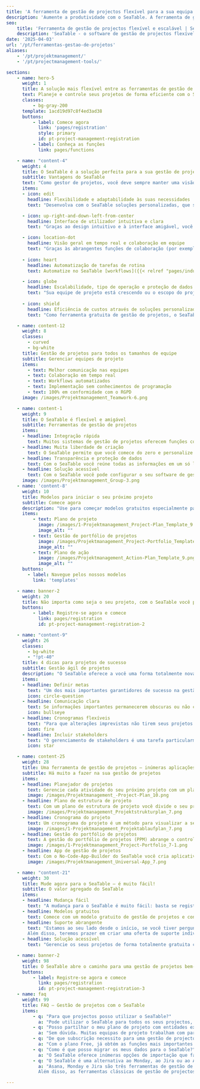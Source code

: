 ```yaml
---
title: 'A ferramenta de gestão de projectos flexível para a sua equipa'
description: 'Aumente a produtividade com o SeaTable. A ferramenta de gestão de projectos pode ser personalizada de acordo com as suas necessidades em passos simples.'
seo:
    title: 'Ferramenta de gestão de projectos flexível e escalável | SeaTable'
    description: 'SeaTable - o software de gestão de projectos flexível para equipas de todas as dimensões. Comece gratuitamente, planeie projectos facilmente, automatize tarefas e cumpra o RGPD.'
date: '2025-04-03'
url: '/pt/ferramentas-gestao-de-projetos'
aliases:
    - '/pt/projektmanagement/'
    - '/pt/projectmanagement-tools/'

sections:
    - name: hero-5
      weight: 1
      title: A solução mais flexível entre as ferramentas de gestão de projetos
      text: Planeje e controle seus projetos de forma eficiente com o SeaTable. Trabalhe em equipe de forma colaborativa em tempo real e **otimize e automatize seus processos**. O SeaTable oferece todas as vantagens das ferramentas modernas de gestão de projetos de que você precisa para uma organização de projetos colaborativa. 
      classes:
          - bg-gray-200
      template: 1acd19d97c8f4ed3ad38
      buttons:
          - label: Comece agora
            link: 'pages/registration'
            style: primary
            id: pt-project-management-registration
          - label: Conheça as funções
            link: pages/functions

    - name: "content-4"
      weight: 4
      title: O SeaTable é a solução perfeita para a sua gestão de projetos
      subtitle: Vantagens do SeaTable
      text: "Como gestor de projetos, você deve sempre manter uma visão geral para controlar projetos complexos de forma eficaz. No entanto, o software convencional para gestão de projetos muitas vezes atinge seus limites, especialmente quando se trata de gestão ágil de projetos. O SeaTable oferece a você uma excelente experiência, que se destaca pelas seguintes vantagens:"
      items:
      - icon: edit
        headline: Flexibilidade e adaptabilidade às suas necessidades
        text: "Desenvolva com o SeaTable soluções personalizadas, que se adaptam exatamente às suas necessidades. Não importa se você deseja começar com métodos ágeis de gestão de projetos ou manter uma visão geral com diagramas de Gantt clássicos: o SeaTable oferece a você a liberdade de realizar as suas ideias individuais de gestão eficiente de projetos."

      - icon: up-right-and-down-left-from-center
        headline: Interface de utilizador intuitiva e clara
        text: "Graças ao design intuitivo e à interface amigável, você representa o seu dia a dia de projeto de forma rápida e eficiente. Todos os dados são estruturados de forma clara em tabelas e podem ser visualizados de forma ilustrativa em calendários, organogramas, estatísticas, bem como em quadros Kanban e cronogramas com apenas alguns cliques."

      - icon: location-dot
        headline: Visão geral em tempo real e colaboração em equipe
        text: "Graças às abrangentes funções de colaboração (por exemplo, grupos, comentários e compartilhamentos), seus processos se encaixam e todos sabem o que fazer. No SeaTable, você se mantém atualizado – não importa se se trata da atribuição de tarefas, do acompanhamento do progresso ou da edição conjunta de documentos."
      
      - icon: heart
        headline: Automatização de tarefas de rotina
        text: Automatize no SeaTable [workflows]({{< relref "pages/industry-solutions/individual" >}}) recorrentes. Assim, você reduz o trabalho manual e minimiza os erros humanos. Através da API do SeaTable ou de plataformas de automatização como Zapier, Make e n8n você pode, além disso, integrar todas as suas ferramentas favoritas ao SeaTable.

      - icon: globe
        headline: Escalabilidade, tipo de operação e proteção de dados
        text: "Sua equipe de projeto está crescendo ou o escopo do projeto está mudando? O SeaTable cresce com você. Não importa quão grande seja sua equipe ou quão complexo seja o projeto: graças aos nossos pacotes na nuvem, você pode escalar como quiser. Seus dados são hospedados exclusivamente em servidores europeus e são protegidos de acordo com o RGPD."
      
      - icon: shield
        headline: Eficiência de custos através de soluções personalizadas
        text: "Como ferramenta gratuita de gestão de projetos, o SeaTable convence com sua eficiência de custos e flexibilidade: escolha entre diferentes modelos e adapte o seu software de gestão de projetos ao seu projeto. O SeaTable Free é permanentemente gratuito – você só escala quando necessário."

    - name: content-12
      weight: 8
      classes: 
        - curved
        - bg-white
      title: Gestão de projetos para todos os tamanhos de equipe
      subtitle: Gerenciar equipes de projeto
      items:
        - text: Melhor comunicação nas equipes
        - text: Colaboração em tempo real
        - text: Workflows automatizados
        - text: Implementação sem conhecimentos de programação
        - text: 100% em conformidade com o RGPD
      image: /images/Projektmanagement_Teamwork-6.png

    - name: content-1
      weight: 9
      title: O SeaTable é flexível e amigável
      subtitle: Ferramentas de gestão de projetos
      items:
      - headline: Integração rápida
        text: Muitos sistemas de gestão de projetos oferecem funções complicadas, que mais confundem do que ajudam. O SeaTable oferece uma interface intuitiva, modelos fáceis de usar e acessibilidade imediata.
      - headline: Muita liberdade de criação
        text: O SeaTable permite que você comece do zero e personalize seus processos individualmente. Você recebe todas as ferramentas necessárias para desenvolver o seu projeto de acordo com as suas ideias.
      - headline: Transparência e proteção de dados
        text: Com o SeaTable você reúne todas as informações em um só lugar, trabalha em projetos em conjunto e sincroniza as alterações em tempo real. Assim, surge transparência para todos os envolvidos no projeto. 
      - headline: Solução acessível
        text: Com o SeaTable você pode configurar o seu software de gestão de projetos individualmente. Você só paga pelas funções de que realmente precisa ou usa a versão gratuita, que você pode atualizar, se necessário – de forma transparente e justa.
      image: /images/Projektmanagement_Group-3.png
    - name: 'content-8'
      weight: 10
      title: Modelos para iniciar o seu próximo projeto
      subtitle: Comece agora
      description: "Use para começar modelos gratuitos especialmente para a gestão de projetos. Um curso online gratuito ajuda você passo a passo a criar uma primeira base própria. Experimente como é fácil elevar a gestão dos seus projetos para o próximo nível com o SeaTable!\n**Importe modelos com apenas um clique na sua conta SeaTable!**"
      items:
          - text: Plano de projeto
            image: /images/1-Projektmanagement_Project-Plan_Template_9.png
            image_alt: ""
          - text: Gestão de portfólio de projetos
            image: /images/Projektmanagement_Project-Portfolio_Template_9.png
            image_alt: ""
          - text: Plano de ação
            image: /images/Projektmanagement_Action-Plan_Template_9.png
            image_alt: ""
      buttons:
        - label: Navegue pelos nossos modelos
          link: 'templates'

    - name: banner-2
      weight: 20
      title: Não importa como seja o seu projeto, com o SeaTable você pode realizá-lo
      buttons:
          - label: Registre-se agora e comece
            link: pages/registration
            id: pt-project-management-registration-2

    - name: "content-9"
      weight: 26
      classes:
        - bg-white
        - "!pt-40"
      title: 4 dicas para projetos de sucesso
      subtitle: Gestão ágil de projetos
      description: "O SeaTable oferece a você uma forma totalmente nova de organizar a sua gestão de projetos: você se serve de um conjunto de ferramentas de software e monta o seu plano de projeto e os seus processos de acordo com os seus próprios desejos. Com estas 4 dicas, o seu próximo projeto no SeaTable funcionará sem problemas e com sucesso:"
      items:
      - headline: Definir metas
        text: "Um dos mais importantes garantidores de sucesso na gestão de projetos é que as metas do projeto estejam claramente definidas desde o início. Portanto, você deve esclarecer todas as metas do projeto no início e registrá-las de forma visível para todos com a ajuda de ferramentas de gestão de projetos como o SeaTable. Para uma apresentação clara, um plano de estrutura de projeto, por exemplo, é adequado."
        icon: circle-question
      - headline: Comunicação clara
        text: Se informações importantes permanecerem obscuras ou não chegarem a todos os envolvidos no projeto a tempo, isso pode levar a erros e atrasos. Um software de gestão de projetos como o SeaTable, portanto, possibilita a todos os stakeholders uma visão geral transparente da situação atual do projeto, trabalho colaborativo e comunicação direta.
        icon: bullseye
      - headline: Cronogramas flexíveis
        text: "Para que alterações imprevistas não tirem seus projetos do rumo, você deve apostar em ferramentas flexíveis de gestão de projetos, nas quais você pode alterar o seu plano de projeto de forma espontânea. Com o SeaTable você pode ajustar o cronograma de forma flexível na gestão de projetos, reagir a gargalos de recursos, redistribuir tarefas e, mesmo assim, manter a meta em mente."
        icon: fire
      - headline: Incluir stakeholders
        text: "O gerenciamento de stakeholders é uma tarefa particularmente crítica. Em uma ferramenta de gestão de projetos como o SeaTable você pode dar aos stakeholders acesso limitado aos dados do seu projeto. Configure automatizações para informá-los sobre marcos importantes ou enviar relatórios."
        icon: star

    - name: content-25
      weight: 28
      title: Uma ferramenta de gestão de projetos – inúmeras aplicações
      subtitle: Há muito a fazer na sua gestão de projetos
      items:
      - headline: Planejador de projetos
        text: Gerencie cada atividade do seu próximo projeto com um planejador de projetos claro. Com o modelo de plano de projeto do SeaTable você tem a ferramenta de planejamento de projetos perfeita para projetos grandes e pequenos.
        image: /images/Projektmanagement_-Project-Plan_10.png
      - headline: Plano de estrutura de projeto
        text: Com um plano de estrutura de projeto você divide o seu projeto em subtarefas planejáveis e pacotes de trabalho. Graças ao modelo de planejamento da estrutura de projeto do SeaTable isso é muito fácil.
        image: /images/Projektmanagement_Projektstrukturplan_7.png
      - headline: Cronograma do projeto
        text: Um cronograma do projeto é um método para visualizar a sequência cronológica das atividades em um projeto. No SeaTable você pode usar para isso o plugin da linha do tempo.
        image: /images/1-Projektmanagement_Projektablaufplan_7.png
      - headline: Gestão do portfólio de projetos
        text: A gestão do portfólio de projetos (PPM) abrange o controle de todos os projetos de uma organização. A gestão do portfólio de projetos é intensiva em dados e exige a avaliação de muitos projetos.
        image: /images/1-Projektmanagement_Project-Portfolio_7-1.png
      - headline: App de gestão de projetos
        text: Com o No-Code-App-Builder do SeaTable você cria aplicativos baseados na web – sem nenhum conhecimento de programação. Em um tal App de gestão de projetos ou App de planejamento de projetos você pode controlar exatamente quem pode ver quais dados e como eles são visualizados.
        image: /images/Projektmanagement_Universal-App_7.png

    - name: "content-21"
      weight: 30
      title: Mude agora para o SeaTable – é muito fácil!
      subtitle: O valor agregado do SeaTable
      items:
      - headline: Mudança fácil
        text: "A mudança para o SeaTable é muito fácil: basta se registrar com seu endereço de e-mail e começar diretamente – sem cartão de crédito, sem custos ocultos!<br><br>O SeaTable oferece inúmeras opções de importação, que facilitam a migração dos seus dados e a mudança das suas ferramentas de gestão de projetos anteriores."
      - headline: Modelos gratuitos
        text: Comece com um modelo gratuito de gestão de projetos e convença-se você mesmo do desempenho e da flexibilidade do SeaTable! Você vai notar rapidamente como o SeaTable pode elevar a sua gestão de projetos para um novo nível. Carregue os seus próprios dados e em pouco tempo o seu novo sistema de gestão de projetos estará pronto para uso.
      - headline: Suporte abrangente
        text: "Estamos ao seu lado desde o início, se você tiver perguntas sobre a nossa ferramenta gratuita de gestão de projetos: use mais de 350 artigos de ajuda, o curso online para iniciantes, tutoriais do YouTube ou o nosso fórum da comunidade.
        Além disso, teremos prazer em criar uma oferta de suporte individual para que você possa aproveitar todo o potencial do SeaTable nos seus projetos."
      - headline: Solução acessível
        text: "Gerencie os seus projetos de forma totalmente gratuita com a versão Free do SeaTable – ou dimensione o SeaTable de acordo com as suas necessidades: se você precisar de funções avançadas ou mais capacidades de armazenamento para os seus projetos, você pode simplesmente atualizar para uma versão premium acessível."

    - name: banner-2
      weight: 98
      title: O SeaTable abre o caminho para uma gestão de projetos bem-sucedida
      buttons:
          - label: Registre-se agora e comece
            link: pages/registration
            id: pt-project-management-registration-3
    - name: faq
      weight: 99
      title: FAQ – Gestão de projetos com o SeaTable
      items:
          - q: "Para que projectos posso utilizar o SeaTable?"
            a: "Pode utilizar o SeaTable para todos os seus projectos, por exemplo, projectos de software, projectos de construção ou desenvolvimento de produtos. Graças aos tipos de colunas flexíveis e às opções de visualização versáteis, o SeaTable é a solução perfeita para todos os desafios que um gestor de projectos enfrenta."
          - q: "Posso partilhar o meu plano de projeto com entidades externas?"
            a: "Sem dúvida. Muitas equipas de projeto trabalham com partes interessadas externas através de uma aplicação de gestão de projectos ou diretamente no SeaTable. Em ambos os casos, utiliza aprovações e autorizações para determinar quem pode aceder a que conteúdo."
          - q: "De que subscrição necessito para uma gestão de projectos eficiente?"
            a: "Com o plano Free, já obtém as funções mais importantes para projectos e equipas mais pequenos. Com o plano Plus, a colaboração com intervenientes externos é muito mais fácil graças às opções de partilha alargadas e os limites de armazenamento mais elevados permitem-lhe gerir projectos maiores. Por fim, o plano Enterprise acrescenta automação, personalização alargada e armazenamento de grandes volumes de dados para projectos com grande volume de dados."
          - q: "Como é que posso migrar os meus dados para o SeaTable?"
            a: "O SeaTable oferece inúmeras opções de importação que facilitam a migração dos seus dados e a mudança das suas ferramentas de gestão de projectos anteriores. Carregue os seus dados existentes e o seu novo sistema de gestão de projectos estará pronto a funcionar num instante. Graças à interface de utilizador gráfica e intuitiva, irá encontrar rapidamente o seu caminho."
          - q: "O SeaTable é uma alternativa ao Monday, ao Jira ou ao Asana?"
            a: "Asana, Monday e Jira são três ferramentas de gestão de projetos bem conhecidas que muitas equipas em todo o mundo utilizam. Se está a perguntar-se se estas ferramentas de gestão de projetos são gratuitas, a resposta é não - exceto em versões muito limitadas. Ao contrário do SeaTable, tem de aceitar custos elevados, especialmente para equipas maiores, uma vez que são incorridos montantes de dois dígitos por utilizador e por mês. Se quiser executar a gestão de projectos com o Monday, Jira ou Asana, pode ficar muito caro. O SeaTable, por outro lado, é uma ferramenta de gestão de projectos gratuita convincente para equipas de qualquer dimensão, graças à sua extensa subscrição gratuita.
            Além disso, as ferramentas clássicas de gestão de projectos são menos intuitivas do que o SeaTable. Isto é especialmente verdade para as ferramentas de gestão de projectos gratuitas. A riqueza de funções pode ser esmagadora para os principiantes, especialmente se quiser mapear a sua gestão de projectos na segunda-feira. O Jira é particularmente especializado em projectos de software e gestão ágil de projectos de acordo com o Scrum, o que já requer muitos conhecimentos. O facto de a maioria dos participantes no projeto ter de adquirir primeiro estes conhecimentos significa que a familiarização leva um tempo relativamente longo, ao passo que pode começar imediatamente com o SeaTable. O Asana e o Jira também são menos flexíveis do que o SeaTable e não são recomendados para projectos com grande volume de dados. Leia mais sobre este assunto no nosso [blogue]({{< relref \"posts\" >}})."

---
```


